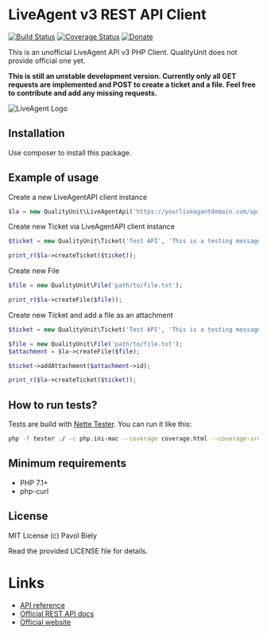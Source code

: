 # LiveAgent v3 REST API Client
[![Build Status](https://travis-ci.org/pavolbiely/liveagent.svg?branch=master)](https://travis-ci.org/pavolbiely/neoship)
[![Coverage Status](https://coveralls.io/repos/github/pavolbiely/liveagent/badge.svg?branch=master)](https://coveralls.io/github/pavolbiely/liveagent?branch=master)
[![Donate](https://img.shields.io/badge/Donate-PayPal-green.svg)](https://www.paypal.com/cgi-bin/webscr?cmd=_s-xclick&hosted_button_id=BHZKXCWAK2NNS)

This is an unofficial LiveAgent API v3 PHP Client. QualityUnit does not provide official one yet.

**This is still an unstable development version. Currently only all GET requests are implemented and POST to create a ticket and a file. Feel free to contribute and add any missing requests.**

![LiveAgent Logo](https://www.ladesk.com/fileadmin/templates/less/img/la-logo.svg)

## Installation

Use composer to install this package.

## Example of usage

Create a new LiveAgentAPI client instance
```php
$la = new QualityUnit\LiveAgentApi('https://yourliveagantdomain.com/api/v3', 'api_key');
```

Create new Ticket via LiveAgentAPI client instance
```php
$ticket = new QualityUnit\Ticket('Test API', 'This is a testing message.', 'recipient@example.org', 'user@example.org');

print_r($la->createTicket($ticket));
```

Create new File
```php
$file = new QualityUnit\File('path/to/file.txt');

print_r($la->createFile($file));
```

Create new Ticket and add a file as an attachment
```php
$ticket = new QualityUnit\Ticket('Test API', 'This is a testing message.', 'recipient@example.org', 'user@example.org');

$file = new QualityUnit\File('path/to/file.txt');
$attachment = $la->createFile($file);

$ticket->addAttachment($attachment->id);

print_r($la->createTicket($ticket));
```

## How to run tests?
Tests are build with [Nette Tester](https://tester.nette.org/). You can run it like this:
```bash
php -f tester ./ -c php.ini-mac --coverage coverage.html --coverage-src ../src
```

## Minimum requirements
- PHP 7.1+
- php-curl

## License
MIT License (c) Pavol Biely

Read the provided LICENSE file for details.

# Links
- [API reference](https://support.ladesk.com/docs/api/v3/)
- [Official REST API docs](https://support.ladesk.com/066804-LiveAgent-API)
- [Official website](https://www.ladesk.com)

